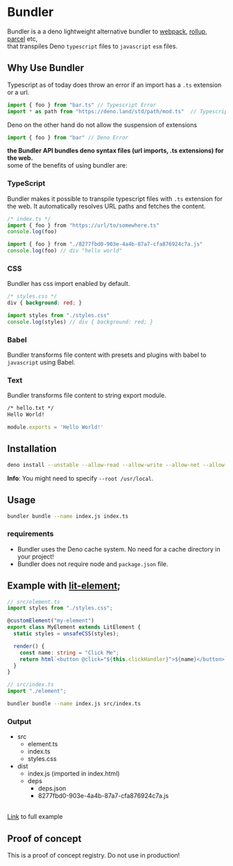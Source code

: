 # Bundler
Bundler is a a deno lightweight alternative bundler to [webpack](https://github.com/webpack/webpack), [rollup](https://github.com/rollup/rollup), [parcel](https://github.com/parcel-bundler/parcel) etc,  <br />
that transpiles Deno ```typescript``` files to ```javascript``` ```esm``` files. <br />

## Why Use Bundler
Typescript as of today does throw an error if an import has a ```.ts``` extension or a url.
```ts
import { foo } from "bar.ts" // Typescript Error
import * as path from "https://deno.land/std/path/mod.ts"  // Typescript Error
```

Deno on the other hand do not allow the suspension of extensions
```ts
import { foo } from "bar" // Deno Error
```

**the Bundler API bundles deno syntax files (url imports, .ts extensions) for the web.** <br />
some of the benefits of using bundler are: 

### TypeScript
Bundler makes it possible to transpile typescript files with ```.ts``` extension for the web.
It automatically resolves URL paths and fetches the content.
  ```ts
/* index.ts */
import { foo } from "https://url/to/somewhere.ts"
console.log(foo)
```
```js
import { foo } from "./8277fbd0-903e-4a4b-87a7-cfa876924c7a.js"
console.log(foo) // div "hello world"
```

### CSS
Bundler has css import enabled by default.
```css
/* styles.css */
div { background: red; }
```
```js
import styles from "./styles.css"
console.log(styles) // div { background: red; }
```

### Babel
Bundler transforms file content with presets and plugins with babel to ```javascript``` using Babel. <br />

### Text
Bundler transforms file content to string export module.
```txt
/* hello.txt */
Hello World!
```
```js
module.exports = 'Hello World!'
```


## Installation
```sh
deno install --unstable --allow-read --allow-write --allow-net --allow-env --name bundler https://raw.githubusercontent.com/timreichen/Bundler/master/cli.ts
```
**Info**: You might need to specify ```--root /usr/local```.

## Usage
```sh
bundler bundle --name index.js index.ts
```
### requirements
- Bundler uses the Deno cache system. No need for a cache directory in your project!
- Bundler does not require node and `package.json` file.

## Example with [lit-element](https://github.com/Polymer/lit-element);
```ts
// src/element.ts
import styles from "./styles.css";

@customElement("my-element")
export class MyElement extends LitElement {
  static styles = unsafeCSS(styles);

  render() {
    const name: string = "Click Me";
    return html`<button @click="${this.clickHandler}">${name}</button>`;
  }
}
```
```ts
// src/index.ts
import "./element";
```

```sh
bundler bundle --name index.js src/index.ts
```
### Output
- src
  - element.ts
  - index.ts
  - styles.css
- dist
  - index.js (imported in index.html)
  - deps
    - deps.json
    - 8277fbd0-903e-4a4b-87a7-cfa876924c7a.js

<br /> [Link](https://github.com/timreichen/Bundler/tree/master/examples/example_3) to full example 

## Proof of concept
This is a proof of concept registry. Do not use in production!
